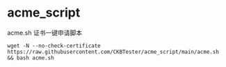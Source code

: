 # acme_script

acme.sh 证书一键申请脚本

```shell
wget -N --no-check-certificate https://raw.githubusercontent.com/CKBTester/acme_script/main/acme.sh && bash acme.sh
```

